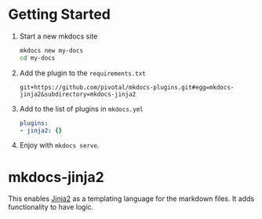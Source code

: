 # Getting Started

1. Start a new mkdocs site

   ```bash
   mkdocs new my-docs
   cd my-docs
   ```
   
2. Add the plugin to the `requirements.txt`

   ```
   git+https://github.com/pivotal/mkdocs-plugins.git#egg=mkdocs-jinja2&subdirectory=mkdocs-jinja2
   ```
   
3. Add to the list of plugins in `mkdocs.yml`

   ```yaml
   plugins:
   - jinja2: {}
   ```
  
4. Enjoy with `mkdocs serve`.

# mkdocs-jinja2

This enables [Jinja2](http://jinja.pocoo.org/) as a templating language for the markdown files.
It adds functionality to have logic. 
